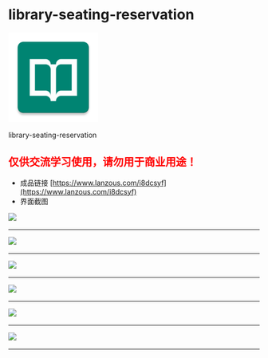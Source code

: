 # library-seating-reservation
<img src="https://github.com/yaokui2018/library-seating-reservation/blob/master/app/src/main/ic_launcher-web.png?raw=true" width="180">

library-seating-reservation
## <font color=red>仅供交流学习使用，请勿用于商业用途！</font>

- 成品链接 [https://www.lanzous.com/i8dcsyf](https://www.lanzous.com/i8dcsyf)
- 界面截图
<img src="http://yaokui.ltd:8080/seat/1/1.jpg" width="480">
<hr>
<img src="http://yaokui.ltd:8080/seat/1/2.jpg" width="480"><hr>
<img src="http://yaokui.ltd:8080/seat/1/3.jpg" width="480"><hr>
<img src="http://yaokui.ltd:8080/seat/1/4.jpg" width="480"><hr>
<img src="http://yaokui.ltd:8080/seat/1/5.jpg" width="480"><hr>
<img src="http://yaokui.ltd:8080/seat/1/6.jpg" width="480"><hr>
